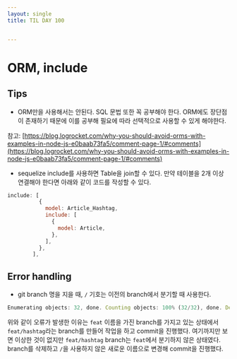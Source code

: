 ```yaml
---
layout: single
title: TIL DAY 100


---
```




# ORM, include

## Tips

- ORM만을 사용해서는 안된다. SQL 문법 또한 꼭 공부해야 한다. ORM에도 장단점이 존재하기 때문에 이를 공부해 필요에 따라 선택적으로 사용할 수 있게 해야한다.

참고: [https://blog.logrocket.com/why-you-should-avoid-orms-with-examples-in-node-js-e0baab73fa5/comment-page-1/#comments](https://blog.logrocket.com/why-you-should-avoid-orms-with-examples-in-node-js-e0baab73fa5/comment-page-1/#comments)

- sequelize include를 사용하면 Table을 join할 수 있다. 만약 테이블을 2개 이상 연결해야 한다면 아래와 같이 코드를 작성할 수 있다.

```jsx
include: [
          {
            model: Article_Hashtag,
            include: [
              {
                model: Article,
              },
            ],
          },
        ],
```



## Error handling

- git branch 명을 지을 때, `/` 기호는 이전의 branch에서 분기할 때 사용한다.

```jsx
Enumerating objects: 32, done. Counting objects: 100% (32/32), done. Delta compression using up to 8 threads Compressing objects: 100% (16/16), done. Writing objects: 100% (17/17), 2.40 KiB | 2.40 MiB/s, done. Total 17 (delta 10), reused 0 (delta 0), pack-reused 0 remote: Resolving deltas: 100% (10/10), completed with 9 local objects. To [https://github.com/ionc635/OnWedding.git](https://github.com/ionc635/OnWedding.git) ! [remote rejected] feat/hashtag -> feat/hashtag (cannot lock ref 'refs/heads/feat/hashtag': 'refs/heads/feat' exists; cannot create 'refs/heads/feat/hashtag') error: failed to push some refs to '[https://github.com/ionc635/OnWedding.git](https://github.com/ionc635/OnWedding.git)'
```

위와 같이 오류가 발생한 이유는 `feat` 이름을 가진 branch를 가지고 있는 상태에서 `feat/hashtag`라는 branch를 만들어 작업을 하고 commit을 진행했다. 여기까지만 보면 이상한 것이 없지만 `feat/hashtag` branch는 `feat`에서 분기하지 않은 상태였다. branch를 삭제하고 `/`을 사용하지 않은 새로운 이름으로 변경해 commit을 진행했다.

